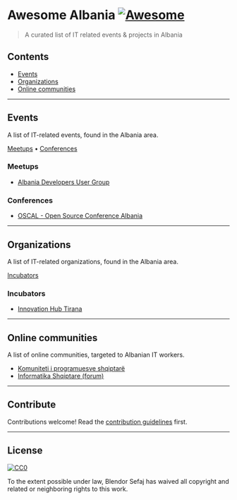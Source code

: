# Awesome Albania [![Awesome](https://awesome.re/badge.svg)](https://awesome.re)

> A curated list of IT related events &amp; projects in Albania


## Contents

- [Events](#events)
- [Organizations](#organizations)
- [Online communities](#online-communities)

---

## Events

A list of IT-related events, found in the Albania area.

[Meetups](#meetups) • [Conferences](#conferences)

### Meetups

- [Albania Developers User Group](https://www.meetup.com/Albania-Developers-User-Group/)

### Conferences

- [OSCAL - Open Source Conference Albania](https://oscal.openlabs.cc/)

---

## Organizations

A list of IT-related organizations, found in the Albania area.

[Incubators](#incubators)

### Incubators

- [Innovation Hub Tirana](https://www.facebook.com/innovationhubtirana/)

---

## Online communities

A list of online communities, targeted to Albanian IT workers.

- [Komuniteti i programuesve shqiptarë](https://www.facebook.com/groups/1476010482525138/?ref=br_rs)
- [Informatika Shqiptare (forum)](https://forum.itshqip.com/)

---

## Contribute

Contributions welcome! Read the [contribution guidelines](contributing.md) first.

---

## License

[![CC0](https://mirrors.creativecommons.org/presskit/buttons/88x31/svg/cc-zero.svg)](https://creativecommons.org/publicdomain/zero/1.0)

To the extent possible under law, Blendor Sefaj has waived all copyright and
related or neighboring rights to this work.
